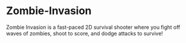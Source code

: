 # Zombie-Invasion
Zombie Invasion is a fast-paced 2D survival shooter where you fight off waves of zombies, shoot to score, and dodge attacks to survive!
